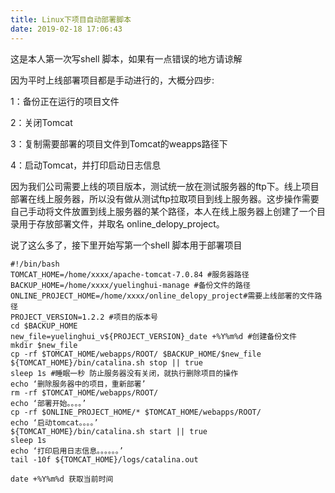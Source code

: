 ```yaml
---
title: Linux下项目自动部署脚本
date: 2019-02-18 17:06:43
---
```

这是本人第一次写shell 脚本，如果有一点错误的地方请谅解

因为平时上线部署项目都是手动进行的，大概分四步:

1：备份正在运行的项目文件

2：关闭Tomcat

3：复制需要部署的项目文件到Tomcat的weapps路径下

4：启动Tomcat，并打印启动日志信息

因为我们公司需要上线的项目版本，测试统一放在测试服务器的ftp下。线上项目部署在线上服务器，所以没有做从测试ftp拉取项目到线上服务器。这步操作需要自己手动将文件放置到线上服务器的某个路径，本人在线上服务器上创建了一个目录用于存放部署文件，并取名 online_delopy_project。

<!-- more -->

说了这么多了，接下里开始写第一个shell 脚本用于部署项目


    #!/bin/bash
    TOMCAT_HOME=/home/xxxx/apache-tomcat-7.0.84 #服务器路径
    BACKUP_HOME=/home/xxxx/yuelinghui-manage #备份文件的路径
    ONLINE_PROJECT_HOME=/home/xxxx/online_delopy_project#需要上线部署的文件路径
    PROJECT_VERSION=1.2.2 #项目的版本号
    cd $BACKUP_HOME
    new_file=yuelinghui_v${PROJECT_VERSION}_date +%Y%m%d #创建备份文件
    mkdir $new_file
    cp -rf $TOMCAT_HOME/webapps/ROOT/ $BACKUP_HOME/$new_file
    ${TOMCAT_HOME}/bin/catalina.sh stop || true
    sleep 1s #睡眠一秒 防止服务器没有关闭，就执行删除项目的操作
    echo ‘删除服务器中的项目，重新部署’
    rm -rf $TOMCAT_HOME/webapps/ROOT/
    echo ‘部署开始。。。。’
    cp -rf $ONLINE_PROJECT_HOME/* $TOMCAT_HOME/webapps/ROOT/
    echo ‘启动tomcat。。。。’
    ${TOMCAT_HOME}/bin/catalina.sh start || true
    sleep 1s
    echo ‘打印启用日志信息。。。。。。’
    tail -10f ${TOMCAT_HOME}/logs/catalina.out
    
    date +%Y%m%d 获取当前时间
